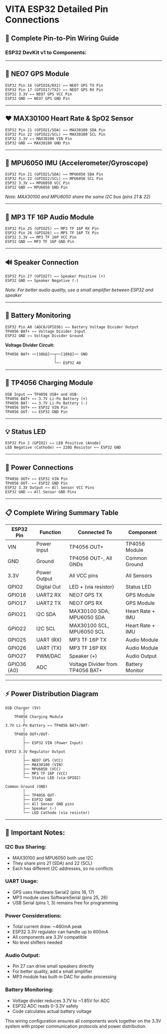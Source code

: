# VITA ESP32 Detailed Pin Connections

## 🔌 **Complete Pin-to-Pin Wiring Guide**

### **ESP32 DevKit v1 to Components:**

---

## 📡 **NEO7 GPS Module**
```
ESP32 Pin 16 (GPIO16/RX2) ←→ NEO7 GPS TX Pin
ESP32 Pin 17 (GPIO17/TX2) ←→ NEO7 GPS RX Pin
ESP32 3.3V ←→ NEO7 GPS VCC Pin
ESP32 GND ←→ NEO7 GPS GND Pin
```

---

## ❤️ **MAX30100 Heart Rate & SpO2 Sensor**
```
ESP32 Pin 21 (GPIO21/SDA) ←→ MAX30100 SDA Pin
ESP32 Pin 22 (GPIO22/SCL) ←→ MAX30100 SCL Pin
ESP32 3.3V ←→ MAX30100 VIN Pin
ESP32 GND ←→ MAX30100 GND Pin
```

---

## 🏃 **MPU6050 IMU (Accelerometer/Gyroscope)**
```
ESP32 Pin 21 (GPIO21/SDA) ←→ MPU6050 SDA Pin
ESP32 Pin 22 (GPIO22/SCL) ←→ MPU6050 SCL Pin
ESP32 3.3V ←→ MPU6050 VCC Pin
ESP32 GND ←→ MPU6050 GND Pin
```
*Note: MAX30100 and MPU6050 share the same I2C bus (pins 21 & 22)*

---

## 🎵 **MP3 TF 16P Audio Module**
```
ESP32 Pin 25 (GPIO25) ←→ MP3 TF 16P RX Pin
ESP32 Pin 26 (GPIO26) ←→ MP3 TF 16P TX Pin
ESP32 3.3V ←→ MP3 TF 16P VCC Pin
ESP32 GND ←→ MP3 TF 16P GND Pin
```

---

## 🔊 **Speaker Connection**
```
ESP32 Pin 27 (GPIO27) ←→ Speaker Positive (+)
ESP32 GND ←→ Speaker Negative (-)
```
*Note: For better audio quality, use a small amplifier between ESP32 and speaker*

---

## 🔋 **Battery Monitoring**
```
ESP32 Pin A0 (ADC0/GPIO36) ←→ Battery Voltage Divider Output
TP4056 BAT+ ←→ Voltage Divider Input
ESP32 GND ←→ Voltage Divider Ground
```

**Voltage Divider Circuit:**
```
TP4056 BAT+ ──[10kΩ]──┬──[10kΩ]── GND
                      │
                      └── ESP32 A0
```

---

## 🔌 **TP4056 Charging Module**
```
USB Input ←→ TP4056 USB+ and USB-
TP4056 BAT+ ←→ 3.7V Li-Po Battery (+)
TP4056 BAT- ←→ 3.7V Li-Po Battery (-)
TP4056 OUT+ ←→ ESP32 VIN Pin
TP4056 OUT- ←→ ESP32 GND Pin
```

---

## 💡 **Status LED**
```
ESP32 Pin 2 (GPIO2) ←→ LED Positive (Anode)
LED Negative (Cathode) ←→ 220Ω Resistor ←→ ESP32 GND
```

---

## 🔌 **Power Connections**
```
TP4056 OUT+ ←→ ESP32 VIN Pin
TP4056 OUT- ←→ ESP32 GND Pin
ESP32 3.3V Output ←→ All Sensor VCC Pins
ESP32 GND ←→ All Sensor GND Pins
```

---

## 📋 **Complete Wiring Summary Table**

| ESP32 Pin | Function | Connected To | Component |
|-----------|----------|--------------|-----------|
| VIN | Power Input | TP4056 OUT+ | TP4056 Module |
| GND | Ground | TP4056 OUT-, All GNDs | Common Ground |
| 3.3V | Power Output | All VCC pins | All Sensors |
| GPIO2 | Digital Out | LED + (via resistor) | Status LED |
| GPIO16 | UART2 RX | NEO7 GPS TX | GPS Module |
| GPIO17 | UART2 TX | NEO7 GPS RX | GPS Module |
| GPIO21 | I2C SDA | MAX30100 SDA, MPU6050 SDA | Heart Rate + IMU |
| GPIO22 | I2C SCL | MAX30100 SCL, MPU6050 SCL | Heart Rate + IMU |
| GPIO25 | UART (RX) | MP3 TF 16P TX | Audio Module |
| GPIO26 | UART (TX) | MP3 TF 16P RX | Audio Module |
| GPIO27 | PWM/DAC | Speaker (+) | Audio Output |
| GPIO36 (A0) | ADC | Voltage Divider from TP4056 BAT+ | Battery Monitor |

---

## ⚡ **Power Distribution Diagram**
```
USB Charger (5V)
        │
    TP4056 Charging Module
        │
3.7V Li-Po Battery ←→ TP4056 BAT+/BAT-
        │
    TP4056 OUT+/OUT-
        │
        ├── ESP32 VIN (Power Input)
        │
ESP32 3.3V Regulator Output
        │
        ├── NEO7 GPS (VCC)
        ├── MAX30100 (VIN)
        ├── MPU6050 (VCC)
        ├── MP3 TF 16P (VCC)
        └── Status LED (via GPIO2)

Common Ground (GND)
        │
        ├── TP4056 OUT-
        ├── ESP32 GND
        ├── All Sensor GND pins
        ├── Speaker (-)
        └── LED Cathode (via resistor)
```

---

## 🔧 **Important Notes:**

### **I2C Bus Sharing:**
- MAX30100 and MPU6050 both use I2C
- They share pins 21 (SDA) and 22 (SCL)
- Each has different I2C addresses, so no conflicts

### **UART Usage:**
- GPS uses Hardware Serial2 (pins 16, 17)
- MP3 module uses SoftwareSerial (pins 25, 26)
- USB Serial (pins 1, 3) remains free for programming

### **Power Considerations:**
- Total current draw: ~460mA peak
- ESP32 3.3V regulator can handle up to 600mA
- All components are 3.3V compatible
- No level shifters needed

### **Audio Output:**
- Pin 27 can drive small speakers directly
- For better quality, add a small amplifier
- MP3 module has built-in DAC for audio processing

### **Battery Monitoring:**
- Voltage divider reduces 3.7V to ~1.85V for ADC
- ESP32 ADC reads 0-3.3V safely
- Code calculates actual battery voltage

This wiring configuration ensures all components work together on the 3.3V system with proper communication protocols and power distribution.